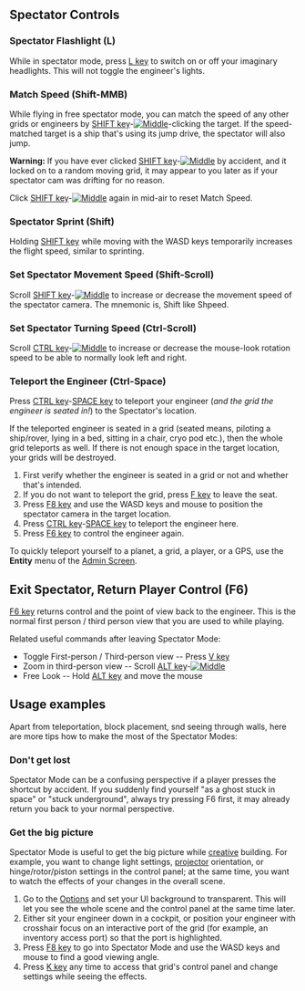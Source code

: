 ## Spectator Controls

### Spectator Flashlight (L)

While in spectator mode, press [L key](https://spaceengineers.wiki.gg/wiki/Key_Bindings "Key Bindings") to switch on or off your imaginary headlights. This will not toggle the engineer's lights.

### Match Speed (Shift-MMB)

While flying in free spectator mode, you can match the speed of any other grids or engineers by [SHIFT key](https://spaceengineers.wiki.gg/wiki/Key_Bindings "Key Bindings")\-[![Middle](https://commons.wiki.gg/images/thumb/Keyboard_White_Mouse_Middle.png/20px-Keyboard_White_Mouse_Middle.png?6ca49a)](https://spaceengineers.wiki.gg/wiki/File:Keyboard_White_Mouse_Middle.png "Middle")\-clicking the target. If the speed-matched target is a ship that's using its jump drive, the spectator will also jump.

**Warning:** If you have ever clicked [SHIFT key](https://spaceengineers.wiki.gg/wiki/Key_Bindings "Key Bindings")\-[![Middle](https://commons.wiki.gg/images/thumb/Keyboard_White_Mouse_Middle.png/20px-Keyboard_White_Mouse_Middle.png?6ca49a)](https://spaceengineers.wiki.gg/wiki/File:Keyboard_White_Mouse_Middle.png "Middle") by accident, and it locked on to a random moving grid, it may appear to you later as if your spectator cam was drifting for no reason.

Click [SHIFT key](https://spaceengineers.wiki.gg/wiki/Key_Bindings "Key Bindings")\-[![Middle](https://commons.wiki.gg/images/thumb/Keyboard_White_Mouse_Middle.png/20px-Keyboard_White_Mouse_Middle.png?6ca49a)](https://spaceengineers.wiki.gg/wiki/File:Keyboard_White_Mouse_Middle.png "Middle") again in mid-air to reset Match Speed.

### Spectator Sprint (Shift)

Holding [SHIFT key](https://spaceengineers.wiki.gg/wiki/Key_Bindings "Key Bindings") while moving with the WASD keys temporarily increases the flight speed, similar to sprinting.

### Set Spectator Movement Speed (Shift-Scroll)

Scroll [SHIFT key](https://spaceengineers.wiki.gg/wiki/Key_Bindings "Key Bindings")\-[![Middle](https://commons.wiki.gg/images/thumb/Keyboard_White_Mouse_Middle.png/20px-Keyboard_White_Mouse_Middle.png?6ca49a)](https://spaceengineers.wiki.gg/wiki/File:Keyboard_White_Mouse_Middle.png "Middle") to increase or decrease the movement speed of the spectator camera. The mnemonic is, Shift like Shpeed.

### Set Spectator Turning Speed (Ctrl-Scroll)

Scroll [CTRL key](https://spaceengineers.wiki.gg/wiki/Key_Bindings "Key Bindings")\-[![Middle](https://commons.wiki.gg/images/thumb/Keyboard_White_Mouse_Middle.png/20px-Keyboard_White_Mouse_Middle.png?6ca49a)](https://spaceengineers.wiki.gg/wiki/File:Keyboard_White_Mouse_Middle.png "Middle") to increase or decrease the mouse-look rotation speed to be able to normally look left and right.

### Teleport the Engineer (Ctrl-Space)

Press [CTRL key](https://spaceengineers.wiki.gg/wiki/Key_Bindings "Key Bindings")\-[SPACE key](https://spaceengineers.wiki.gg/wiki/Key_Bindings "Key Bindings") to teleport your engineer (_and the grid the engineer is seated in!_) to the Spectator's location.

If the teleported engineer is seated in a grid (seated means, piloting a ship/rover, lying in a bed, sitting in a chair, cryo pod etc.), then the whole grid teleports as well. If there is not enough space in the target location, your grids will be destroyed.

1.  First verify whether the engineer is seated in a grid or not and whether that's intended.
2.  If you do not want to teleport the grid, press [F key](https://spaceengineers.wiki.gg/wiki/Key_Bindings "Key Bindings") to leave the seat.
3.  Press [F8 key](https://spaceengineers.wiki.gg/wiki/Key_Bindings "Key Bindings") and use the WASD keys and mouse to position the spectator camera in the target location.
4.  Press [CTRL key](https://spaceengineers.wiki.gg/wiki/Key_Bindings "Key Bindings")\-[SPACE key](https://spaceengineers.wiki.gg/wiki/Key_Bindings "Key Bindings") to teleport the engineer here.
5.  Press [F6 key](https://spaceengineers.wiki.gg/wiki/Key_Bindings "Key Bindings") to control the engineer again.

To quickly teleport yourself to a planet, a grid, a player, or a GPS, use the **Entity** menu of the [Admin Screen](https://spaceengineers.wiki.gg/wiki/Admin_Screen "Admin Screen").

## Exit Spectator, Return Player Control (F6)

[F6 key](https://spaceengineers.wiki.gg/wiki/Key_Bindings "Key Bindings") returns control and the point of view back to the engineer. This is the normal first person / third person view that you are used to while playing.

Related useful commands after leaving Spectator Mode:

*   Toggle First-person / Third-person view -- Press [V key](https://spaceengineers.wiki.gg/wiki/Key_Bindings "Key Bindings")
*   Zoom in third-person view -- Scroll [ALT key](https://spaceengineers.wiki.gg/wiki/Key_Bindings "Key Bindings")\-[![Middle](https://commons.wiki.gg/images/thumb/Keyboard_White_Mouse_Middle.png/20px-Keyboard_White_Mouse_Middle.png?6ca49a)](https://spaceengineers.wiki.gg/wiki/File:Keyboard_White_Mouse_Middle.png "Middle")
*   Free Look -- Hold [ALT key](https://spaceengineers.wiki.gg/wiki/Key_Bindings "Key Bindings") and move the mouse

## Usage examples

Apart from teleportation, block placement, snd seeing through walls, here are more tips how to make the most of the Spectator Modes:

### Don't get lost

Spectator Mode can be a confusing perspective if a player presses the shortcut by accident. If you suddenly find yourself "as a ghost stuck in space" or "stuck underground", always try pressing F6 first, it may already return you back to your normal perspective.

### Get the big picture

Spectator Mode is useful to get the big picture while [creative](https://spaceengineers.wiki.gg/wiki/Creative_Mode "Creative Mode") building. For example, you want to change light settings, [projector](https://spaceengineers.wiki.gg/wiki/Projector "Projector") orientation, or hinge/rotor/piston settings in the control panel; at the same time, you want to watch the effects of your changes in the overall scene.

1.  Go to the [Options](https://spaceengineers.wiki.gg/wiki/Options "Options") and set your UI background to transparent. This will let you see the whole scene and the control panel at the same time later.
2.  Either sit your engineer down in a cockpit, or position your engineer with crosshair focus on an interactive port of the grid (for example, an inventory access port) so that the port is highlighted.
3.  Press [F8 key](https://spaceengineers.wiki.gg/wiki/Key_Bindings "Key Bindings") to go into Spectator Mode and use the WASD keys and mouse to find a good viewing angle.
4.  Press [K key](https://spaceengineers.wiki.gg/wiki/Key_Bindings "Key Bindings") any time to access that grid's control panel and change settings while seeing the effects.
